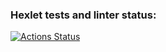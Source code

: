 ### Hexlet tests and linter status:
[![Actions Status](https://github.com/csmcgrl/frontend-project-44/workflows/hexlet-check/badge.svg)](https://github.com/csmcgrl/frontend-project-44/actions)